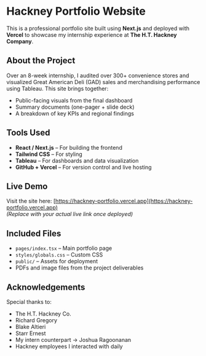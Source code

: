 # Hackney Portfolio Website

This is a professional portfolio site built using **Next.js** and deployed with **Vercel** to showcase my internship experience at **The H.T. Hackney Company**.

## About the Project

Over an 8-week internship, I audited over 300+ convenience stores and visualized Great American Deli (GAD) sales and merchandising performance using Tableau. This site brings together:
- Public-facing visuals from the final dashboard
- Summary documents (one-pager + slide deck)
- A breakdown of key KPIs and regional findings

## Tools Used

- **React / Next.js** – For building the frontend
- **Tailwind CSS** – For styling
- **Tableau** – For dashboards and data visualization
- **GitHub + Vercel** – For version control and live hosting

## Live Demo

Visit the site here: [https://hackney-portfolio.vercel.app](https://hackney-portfolio.vercel.app)  
*(Replace with your actual live link once deployed)*

## Included Files

- `pages/index.tsx` – Main portfolio page
- `styles/globals.css` – Custom CSS
- `public/` – Assets for deployment
- PDFs and image files from the project deliverables

## Acknowledgements

Special thanks to:
- The H.T. Hackney Co.
- Richard Gregory
- Blake Altieri
- Starr Ernest
- My intern counterpart -> Joshua Ragoonanan
- Hackney employees I interacted with daily
